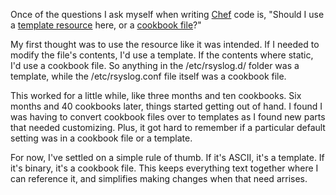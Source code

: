 <!--
title: Templates vs. cookbook files in Chef
created: 12 March 2013 - 6:12 pm
updated: 12 March 2013 - 7:30 pm
publish: 12 March 2013
slug: chef-templates
tags: coding, chef
-->

Once of the questions I ask myself when writing [Chef][] code is,
"Should I use a [template resource][] here, or a [cookbook file][]?"

My first thought was to use the resource like it was intended. If I needed to
modify the file's contents, I'd use a template. If the contents where static,
I'd use a cookbook file. So anything in the /etc/rsyslog.d/ folder was a
template, while the /etc/rsyslog.conf file itself was a cookbook file.

This worked for a little while, like three months and ten cookbooks. Six months
and 40 cookbooks later, things started getting out of hand. I found I was having
to convert cookbook files over to templates as I found new parts that needed
customizing. Plus, it got hard to remember if a particular default setting was
in a cookbook file or a template.

For now, I've settled on a simple rule of thumb. If it's ASCII, it's a template.
If it's binary, it's a cookbook file. This keeps everything text together where
I can reference it, and simplifies making changes when that need arrises.


[Chef]: http://opscode.com/chef "Various (Opscode): Chef is an open-source automation platform built to address the hardest infrastructure challenges on the planet."
[template resource]: http://docs.opscode.com/chef/resources.html#template  "Various (Opscode): The template resource is used to manage file contents with an embedded Ruby (erb) template."
[cookbook file]: http://docs.opscode.com/chef/resources.html#cookbook_file "Various (Opscode): The cookbook_file resource is used to transfer files from a sub-directory to a specified path on the host."
